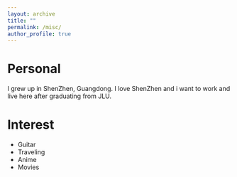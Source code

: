 ```yaml
---
layout: archive
title: ""
permalink: /misc/
author_profile: true
---
```



Personal
===
I grew up in ShenZhen, Guangdong. I love ShenZhen and i want to work and live here after graduating from JLU.


Interest
===
* Guitar
* Traveling
* Anime
* Movies
